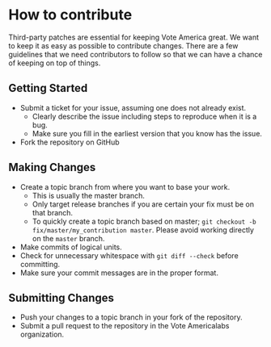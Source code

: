 # How to contribute

Third-party patches are essential for keeping Vote America great. We want to
keep it as easy as possible to contribute changes. There are a few guidelines
that we need contributors to follow so that we can have a chance of keeping
on top of things.

## Getting Started

* Submit a ticket for your issue, assuming one does not already exist.
  * Clearly describe the issue including steps to reproduce when it is a bug.
  * Make sure you fill in the earliest version that you know has the issue.
* Fork the repository on GitHub

## Making Changes

* Create a topic branch from where you want to base your work.
  * This is usually the master branch.
  * Only target release branches if you are certain your fix must be on that
    branch.
  * To quickly create a topic branch based on master; `git checkout -b
    fix/master/my_contribution master`. Please avoid working directly on the
    `master` branch.
* Make commits of logical units.
* Check for unnecessary whitespace with `git diff --check` before committing.
* Make sure your commit messages are in the proper format.

## Submitting Changes

* Push your changes to a topic branch in your fork of the repository.
* Submit a pull request to the repository in the Vote Americalabs organization.